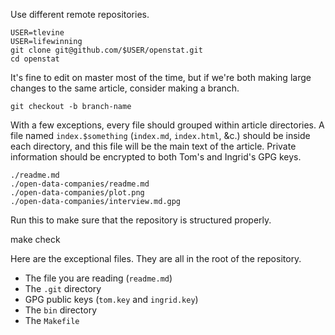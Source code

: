 Use different remote repositories.

    USER=tlevine
    USER=lifewinning
    git clone git@github.com/$USER/openstat.git
    cd openstat

It's fine to edit on master most of the time, but if we're both making
large changes to the same article, consider making a branch.

    git checkout -b branch-name

With a few exceptions, every file should grouped within article directories.
A file named `index.$something` (`index.md`, `index.html`, &c.) should be
inside each directory, and this file will be the main text of the article.
Private information should be encrypted to both Tom's and Ingrid's GPG keys.

    ./readme.md
    ./open-data-companies/readme.md
    ./open-data-companies/plot.png
    ./open-data-companies/interview.md.gpg

Run this to make sure that the repository is structured properly.

   make check 

Here are the exceptional files. They are all in the root of the repository.

* The file you are reading (`readme.md`)
* The `.git` directory
* GPG public keys (`tom.key` and `ingrid.key`)
* The `bin` directory
* The `Makefile`
